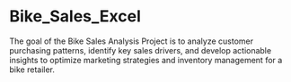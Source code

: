 # Bike_Sales_Excel
 The goal of the Bike Sales Analysis Project is to analyze customer purchasing patterns, identify key sales drivers, and develop actionable insights to optimize marketing strategies and inventory management for a bike retailer.
